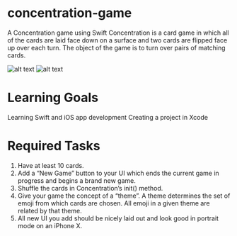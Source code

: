 # concentration-game
A Concentration game using Swift
Concentration is a card game in which all of the cards are laid face down on a surface and two cards are flipped face up over each turn. The object of the game is to turn over pairs of matching cards.

![alt text](https://user-images.githubusercontent.com/55165183/88112170-24a23600-cb64-11ea-8542-c9a4f5c6b641.PNG) ![alt text](https://user-images.githubusercontent.com/55165183/88112226-41d70480-cb64-11ea-98f0-d3d10f577d8a.PNG)

# Learning Goals
Learning Swift and iOS app development
Creating a project in Xcode

# Required Tasks
1. Have at least 10 cards.
2. Add a “New Game” button to your UI which ends the current game in progress and begins a brand new game.
3. Shuffle the cards in Concentration’s init() method.
4. Give your game the concept of a “theme”. A theme determines the set of emoji from which cards are chosen. All emoji in a given theme are related by that theme.
5. All new UI you add should be nicely laid out and look good in portrait mode on an iPhone X.

